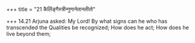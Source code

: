 +++
title = "21 कैर्लिङ्गैस्त्रीन्गुणानेतानतीतो"

+++
14.21 Arjuna asked: My Lord! By what signs can he who has transcended
the Qualities be recognized; How does he act; How does he live beyond
them;
